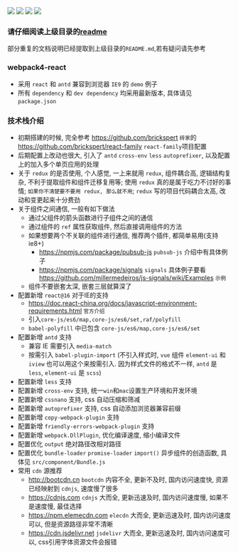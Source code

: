 ![](https://img.shields.io/npm/v/webpack/webpack-3.svg?label=webpack)
![](https://img.shields.io/npm/v/react.svg?label=react)
![](https://img.shields.io/npm/v/antd.svg?label=antd)
![](https://img.shields.io/npm/v/prettier.svg?label=prettier)

### 请仔细阅读上级目录的[readme](../)
部分重复的文档说明已经提取到上级目录的`README.md`,若有疑问请先参考

### webpack4-react
* 采用 `react` 和 `antd` 兼容到浏览器 `IE9` 的 `demo` 例子
* 所有 `dependency` 和 `dev dependency` 均采用最新版本, 具体请见 `package.json`

### 技术栈介绍
* 初期搭建的时候, 完全参考 https://github.com/brickspert `砖家`的 https://github.com/brickspert/react-family `react-family`项目配置
* 后期配置上改动也很大, 引入了 `antd` `cross-env` `less` `autoprefixer`, 以及配置上的加入多个单页应用的处理
* 关于 `redux` 的是否使用, 个人感觉, 一上来就用 `redux`, 组件耦合高, 逻辑结构复杂, 不利于提取组件和组件迁移复用等; 使用 `redux` 真的是属于吃力不讨好的事情; `如果你不清楚要不要用 redux, 那么就不用`; `redux` 写的项目代码耦合太高, 改动和变更起来十分费劲
* 关于组件之间通信, 一般有如下做法
	* 通过父组件的箭头函数进行子组件之间的通信
	* 通过组件的 `ref` 属性获取组件, 然后直接调用组件的方法
	* 如果想要两个不关联的组件进行通信, 推荐两个插件, 都简单易用(支持 ie8+)
		* https://npmjs.com/package/pubsub-js `pubsub-js` 介绍中有具体例子
		* https://npmjs.com/package/signals `signals` 具体例子要看 https://github.com/millermedeiros/js-signals/wiki/Examples `示例`
	* 组件不要嵌套太深, 嵌套三层就算深了
* 配置新增 `react@16` 对于IE的支持
	* https://doc.react-china.org/docs/javascript-environment-requirements.html `官方介绍`
	* 引入`core-js/es6/map,core-js/es6/set,raf/polyfill`
	* `babel-polyfill` 中已包含 `core-js/es6/map,core-js/es6/set`
* 配置新增 `antd` 支持
	* 兼容 IE 需要引入 `media-match`
	* 按需引入 `babel-plugin-import` (不引入样式时, `vue` 组件 `element-ui` 和 `iview` 也可以用这个来按需引入. 因为样式文件的格式不一样, `antd` 是 `less`, `element-ui` 是 `scss`)
* 配置新增 `less` 支持
* 配置新增 `cross-env` 支持, 统一`win`和`mac`设置生产环境和开发环境
* 配置新增 `cssnano` 支持, css 自动压缩和筛减
* 配置新增 `autoprefixer` 支持, css 自动添加浏览器兼容前缀
* 配置新增 `copy-webpack-plugin` 支持
* 配置新增 `friendly-errors-webpack-plugin` 支持
* 配置新增 `webpack.DllPlugin`, 优化编译速度, 缩小编译文件
* 配置优化 `output` 绝对路径改相对路径
* 配置优化 `bundle-loader` `promise-loader` `import()` 异步组件的创造函数, 具体见 `src/component/Bundle.js`
* 常用 `cdn` 源推荐
	* http://bootcdn.cn `bootcdn` 内容不全, 更新不及时, 国内访问速度快, 资源已经映射到 `cdnjs`, 速度慢了很多
	* https://cdnjs.com `cdnjs` 大而全, 更新迅速及时, 国内访问速度慢, 如果不是速度慢, 最佳选择
	* https://npm.elemecdn.com `elecdn` 大而全, 更新迅速及时, 国内访问速度可以, 但是资源路径非常不清晰
	* https://cdn.jsdelivr.net `jsdelivr` 大而全, 更新迅速及时, 国内访问速度可以, css引用字体资源文件会报错
